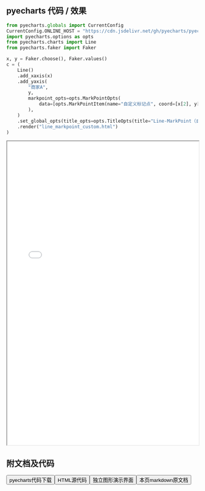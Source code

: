 
## pyecharts 代码 / 效果

```python
from pyecharts.globals import CurrentConfig
CurrentConfig.ONLINE_HOST = "https://cdn.jsdelivr.net/gh/pyecharts/pyecharts-assets@latest/assets/"
import pyecharts.options as opts
from pyecharts.charts import Line
from pyecharts.faker import Faker

x, y = Faker.choose(), Faker.values()
c = (
    Line()
    .add_xaxis(x)
    .add_yaxis(
        "商家A",
        y,
        markpoint_opts=opts.MarkPointOpts(
            data=[opts.MarkPointItem(name="自定义标记点", coord=[x[2], y[2]], value=y[2])]
        ),
    )
    .set_global_opts(title_opts=opts.TitleOpts(title="Line-MarkPoint（自定义）"))
    .render("line_markpoint_custom.html")
)

```

<iframe width="100%" height="800px" src="/pyecharts/Line/line_markpoint_custom.html"></iframe>

## 附文档及代码

<a href="https://cdn.jsdelivr.net/gh/wfy-belief/python/docs/pyecharts/Line/line_markpoint_custom.py"><button class="mybutton">pyecharts代码下载</button></a><a href="https://cdn.jsdelivr.net/gh/wfy-belief/python/docs/pyecharts/Line/line_markpoint_custom.html"><button class="mybutton">HTML源代码</button></a><a href="https://python.wfyblog.cn/pyecharts/Line/line_markpoint_custom.html"><button class="mybutton">独立图形演示界面</button></a><a href="https://cdn.jsdelivr.net/gh/wfy-belief/python/docs/pyecharts/Line/line_markpoint_custom.md"><button class="mybutton">本页markdown原文档</button></a>